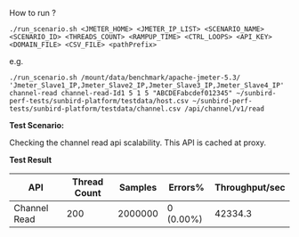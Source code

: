 How to run ?

```./run_scenario.sh <JMETER_HOME> <JMETER_IP_LIST> <SCENARIO_NAME> <SCENARIO_ID> <THREADS_COUNT> <RAMPUP_TIME> <CTRL_LOOPS> <API_KEY> <DOMAIN_FILE> <CSV_FILE> <pathPrefix>```

e.g.

```./run_scenario.sh /mount/data/benchmark/apache-jmeter-5.3/ 'Jmeter_Slave1_IP,Jmeter_Slave2_IP,Jmeter_Slave3_IP,Jmeter_Slave4_IP' channel-read channel-read-Id1 5 1 5 "ABCDEFabcdef012345" ~/sunbird-perf-tests/sunbird-platform/testdata/host.csv ~/sunbird-perf-tests/sunbird-platform/testdata/channel.csv /api/channel/v1/read```

**Test Scenario:**

Checking the channel read api scalability. This API is cached at proxy.


**Test Result** 

| API           | Thread Count  | Samples  | Errors%   | Throughput/sec  |
| ------------- | ------------- | -------- | --------- | --------------- |
| Channel Read  | 200           | 2000000  | 0 (0.00%) | 42334.3         |
